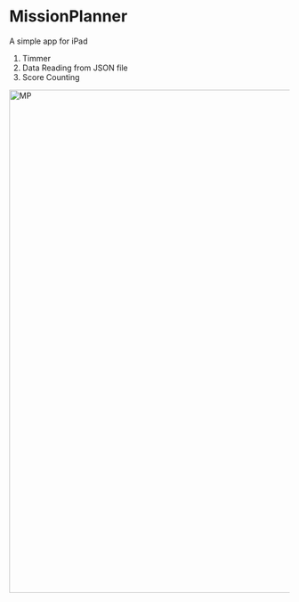 # MissionPlanner



A simple app for iPad

1. Timmer
2. Data Reading from JSON file
3. Score Counting



<img width="904" alt="MP" src="https://github.com/winnieay/MissionPlanner/assets/88380759/b7ec70ab-cbe5-484e-b479-1863f6b577cc">



